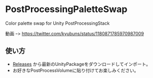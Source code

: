 # PostProcessingPaletteSwap

Color palette swap for Unity PostProcessingStack

動画 ｰ> https://twitter.com/kyubuns/status/1180871785970987009

## 使い方

- [Releases](https://github.com/kyubuns/PostProcessingPaletteSwap/releases) から最新のUnityPackageをダウンロードしてインポート。
- お好きなPostProcessVolumeに貼り付けてお楽しみください。

